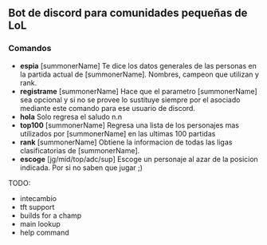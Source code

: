## Bot de discord para comunidades pequeñas de LoL

### Comandos

- **espia** [summonerName]
  Te dice los datos generales de las personas en la partida actual de [summonerName]. Nombres, campeon que utilizan y rank.
- **registrame** [summonerName]
  Hace que el parametro [summonerName] sea opcional y si no se provee lo sustituye siempre por el asociado mediante este comando para ese usuario de discord.
- **hola**
  Solo regresa el saludo n.n
- **top100** [summonerName]
  Regresa una lista de los personajes mas utilizados por [summonerName] en las ultimas 100 partidas
- **rank** [summonerName]
  Obtiene la informacion de todas las ligas clasificatorias de [summonerName].
- **escoge** [jg/mid/top/adc/sup]
  Escoge un personaje al azar de la posicion indicada. Por si no saben que jugar ;)

TODO:

- intecambio
- tft support
- builds for a champ
- main lookup
- help command
